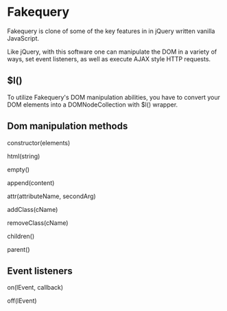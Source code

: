 # Fakequery

Fakequery is clone of some of the key features in in jQuery written vanilla JavaScript.

Like jQuery, with this software one can manipulate the DOM in a variety of ways, set event listeners, as well as execute AJAX style HTTP requests.

## $l()

To utilize Fakequery's DOM manipulation abilities, you have to convert your DOM elements into a DOMNodeCollection with $l() wrapper.

## Dom manipulation methods

constructor(elements)

html(string)

empty()

append(content)

attr(attributeName, secondArg)

addClass(cName)

removeClass(cName)

children()

parent()

## Event listeners

on(lEvent, callback)

off(lEvent)
